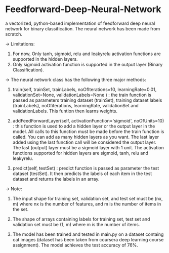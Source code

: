 # Feedforward-Deep-Neural-Network
a vectorized, python-based implementation of feedforward deep neural network for binary classification. The neural network has been made from scratch.

-> Limitations:

1. For now, Only tanh, sigmoid, relu and leakyrelu activation functions are supported in the hidden layers.
2. Only sigmoid activation function is supported in the output layer (Binary Classification).


-> The neural network class has the following three major methods:

1. train(self, trainSet, trainLabels, noOfIterations=10, learningRate=0.01, validationSet=None, validationLabels=None ) : the train function is passed as parameters training dataset (trainSet), training dataset labels (trainLabels), noOfiterations, learningRate, validationSet and validationLabels. This funtion then learns weights.

2. addFeedForwardLayer(self, activationFunction='sigmoid', noOfUnits=10) : this function is used to add a hidden layer or the output layer in the model. All calls to this function must be made before the train function is called. You can add as many hidden layers as you want. The last layer added using the last function call will be considered the output layer. The last (output) layer must be a sigmoid layer with 1 unit. The activation functions supported for hidden layers are sigmoid, tanh, relu and leakyrelu.

3. predict(self, testSet) : predict function is passed as parameter the test dataset (testSet). It then predicts the labels of each item in the test dataset and returns the labels in an array.


-> Note:

1. The input shape for training set, validation set, and test set must be (nx, m) where nx is the number of features, and m is the number of items in the set.

2. The shape of arrays containing labels for training set, test set and validation set must be (1, m) where m is the number of items.

3. The model has been trained and tested in main.py on a dataset containg cat images (dataset has been taken from coursera deep learning course assignment). The model achieves the test accuracy of 76%.

